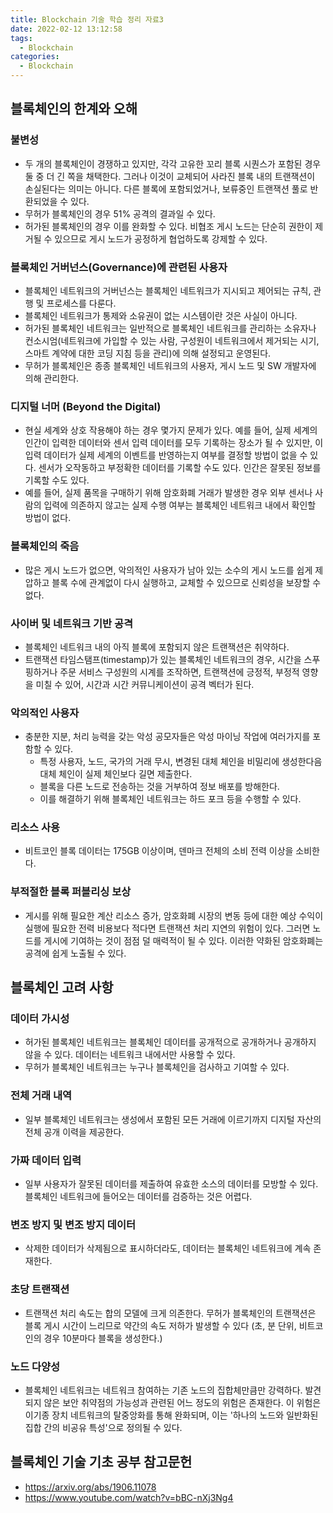 ```yaml
---
title: Blockchain 기술 학습 정리 자료3
date: 2022-02-12 13:12:58
tags:
  - Blockchain
categories:
  - Blockchain
---
```


## 블록체인의 한계와 오해

### 불변성

- 두 개의 블록체인이 경쟁하고 있지만, 각각 고유한 꼬리 블록 시퀀스가 포함된 경우 둘 중 더 긴 쪽을 채택한다. 그러나 이것이 교체되어 사라진 블록 내의 트랜잭션이 손실된다는 의미는 아니다. 다른 블록에 포함되었거나, 보류중인 트랜잭션 풀로 반환되었을 수 있다.
- 무허가 블록체인의 경우 51% 공격의 결과일 수 있다.
- 허가된 블록체인의 경우 이를 완화할 수 있다. 비협조 게시 노드는 단순히 권한이 제거될 수 있으므로 게시 노드가 공정하게 협업하도록 강제할 수 있다.

### 블록체인 거버넌스(Governance)에 관련된 사용자

- 블록체인 네트워크의 거버넌스는 블록체인 네트워크가 지시되고 제어되는 규칙, 관행 및 프로세스를 다룬다.
- 블록체인 네트워크가 통제와 소유권이 없는 시스템이란 것은 사실이 아니다.
- 허가된 블록체인 네트워크는 일반적으로 블록체인 네트워크를 관리하는 소유자나 컨소시엄(네트워크에 가입할 수 있는 사람, 구성원이 네트워크에서 제거되는 시기, 스마트 계약에 대한 코딩 지침 등을 관리)에 의해 설정되고 운영된다.
- 무허가 블록체인은 종종 블록체인 네트워크의 사용자, 게시 노드 및 SW 개발자에 의해 관리한다.

### 디지털 너머 (Beyond the Digital)

- 현실 세계와 상호 작용해야 하는 경우 몇가지 문제가 있다. 예를 들어, 실제 세계의 인간이 입력한 데이터와 센서 입력 데이터를 모두 기록하는 장소가 될 수 있지만, 이 입력 데이터가 실제 세계의 이벤트를 반영하는지 여부를 결정할 방법이 없을 수 있다. 센서가 오작동하고 부정확한 데이터를 기록할 수도 있다. 인간은 잘못된 정보를 기록할 수도 있다.
- 예를 들어, 실제 품목을 구매하기 위해 암호화폐 거래가 발생한 경우 외부 센서나 사람의 입력에 의존하지 않고는 실제 수행 여부는 블록체인 네트워크 내에서 확인할 방법이 없다.

### 블록체인의 죽음

- 많은 게시 노드가 없으면, 악의적인 사용자가 남아 있는 소수의 게시 노드를 쉽게 제압하고 블록 수에 관계없이 다시 실행하고, 교체할 수 있으므로 신뢰성을 보장할 수 없다.

### 사이버 및 네트워크 기반 공격

- 블록체인 네트워크 내의 아직 블록에 포함되지 않은 트랜잭션은 취약하다.
- 트랜잭션 타임스탬프(timestamp)가 있는 블록체인 네트워크의 경우, 시간을 스푸핑하거나 주문 서비스 구성원의 시계를 조작하면, 트랜잭션에 긍정적, 부정적 영향을 미칠 수 있어, 시간과 시간 커뮤니케이션이 공격 벡터가 된다.

### 악의적인 사용자

- 충분한 지분, 처리 능력을 갖는 악성 공모자들은 악성 마이닝 작업에 여러가지를 포함할 수 있다.
  - 특정 사용자, 노드, 국가의 거래 무시, 변경된 대체 체인을 비밀리에 생성한다음 대체 체인이 실제 체인보다 길면 제출한다.
  - 블록을 다른 노드로 전송하는 것을 거부하여 정보 배포를 방해한다.
  - 이를 해결하기 위해 블록체인 네트워크는 하드 포크 등을 수행할 수 있다.

### 리소스 사용

- 비트코인 블록 데이터는 175GB 이상이며, 덴마크 전체의 소비 전력 이상을 소비한다.

### 부적절한 블록 퍼블리싱 보상

- 게시를 위해 필요한 계산 리소스 증가, 암호화폐 시장의 변동 등에 대한 예상 수익이 실행에 필요한 전력 비용보다 적다면 트랜잭션 처리 지연의 위험이 있다. 그러면 노드를 게시에 기여하는 것이 점점 덜 매력적이 될 수 있다. 이러한 약화된 암호화폐는 공격에 쉽게 노출될 수 있다.

## 블록체인 고려 사항

### 데이터 가시성

- 허가된 블록체인 네트워크는 블록체인 데이터를 공개적으로 공개하거나 공개하지 않을 수 있다. 데이터는 네트워크 내에서만 사용할 수 있다.
- 무허가 블록체인 네트워크는 누구나 블록체인을 검사하고 기여할 수 있다.

### 전체 거래 내역

- 일부 블록체인 네트워크는 생성에서 포함된 모든 거래에 이르기까지 디지털 자산의 전체 공개 이력을 제공한다.

### 가짜 데이터 입력

- 일부 사용자가 잘못된 데이터를 제출하여 유효한 소스의 데이터를 모방할 수 있다. 블록체인 네트워크에 들어오는 데이터를 검증하는 것은 어렵다.

### 변조 방지 및 변조 방지 데이터

- 삭제한 데이터가 삭제됨으로 표시하더라도, 데이터는 블록체인 네트워크에 계속 존재한다.

### 초당 트랜잭션

- 트랜잭션 처리 속도는 합의 모델에 크게 의존한다. 무허가 블록체인의 트랜잭션은 블록 게시 시간이 느리므로 약간의 속도 저하가 발생할 수 있다 (초, 분 단위, 비트코인의 경우 10분마다 블록을 생성한다.)

### 노드 다양성

- 블록체인 네트워크는 네트워크 참여하는 기존 노드의 집합체만큼만 강력하다. 발견되지 않은 보안 취약점의 가능성과 관련된 어느 정도의 위험은 존재한다. 이 위험은 이기종 장치 네트워크의 탈중앙화를 통해 완화되며, 이는 '하나의 노드와 일반화된 집합 간의 비공유 특성'으로 정의될 수 있다.

## 블록체인 기술 기초 공부 참고문헌

- https://arxiv.org/abs/1906.11078
- https://www.youtube.com/watch?v=bBC-nXj3Ng4
